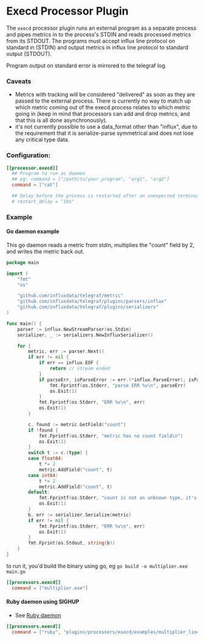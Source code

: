 # Execd Processor Plugin

The `execd` processor plugin runs an external program as a separate process and
pipes metrics in to the process's STDIN and reads processed metrics from its STDOUT.
The programs must accept influx line protocol on standard in (STDIN) and output
metrics in influx line protocol to standard output (STDOUT).

Program output on standard error is mirrored to the telegraf log.

### Caveats

- Metrics with tracking will be considered "delivered" as soon as they are passed
  to the external process. There is currently no way to match up which metric
  coming out of the execd process relates to which metric going in (keep in mind
  that processors can add and drop metrics, and that this is all done
  asynchronously).
- it's not currently possible to use a data_format other than "influx", due to
  the requirement that it is serialize-parse symmetrical and does not lose any
  critical type data.

### Configuration:

```toml
[[processor.execd]]
  ## Program to run as daemon
  ## eg: command = ["/path/to/your_program", "arg1", "arg2"]
  command = ["cat"]

  ## Delay before the process is restarted after an unexpected termination
  # restart_delay = "10s"
```

### Example

#### Go daemon example

This go daemon reads a metric from stdin, multiplies the "count" field by 2,
and writes the metric back out.

```go
package main

import (
	"fmt"
	"os"

	"github.com/influxdata/telegraf/metric"
	"github.com/influxdata/telegraf/plugins/parsers/influx"
	"github.com/influxdata/telegraf/plugins/serializers"
)

func main() {
	parser := influx.NewStreamParser(os.Stdin)
	serializer, _ := serializers.NewInfluxSerializer()

	for {
		metric, err := parser.Next()
		if err != nil {
			if err == influx.EOF {
				return // stream ended
			}
			if parseErr, isParseError := err.(*influx.ParseError); isParseError {
				fmt.Fprintf(os.Stderr, "parse ERR %v\n", parseErr)
				os.Exit(1)
			}
			fmt.Fprintf(os.Stderr, "ERR %v\n", err)
			os.Exit(1)
		}

		c, found := metric.GetField("count")
		if !found {
			fmt.Fprintf(os.Stderr, "metric has no count field\n")
			os.Exit(1)
		}
		switch t := c.(type) {
		case float64:
			t *= 2
			metric.AddField("count", t)
		case int64:
			t *= 2
			metric.AddField("count", t)
		default:
			fmt.Fprintf(os.Stderr, "count is not an unknown type, it's a %T\n", c)
			os.Exit(1)
		}
		b, err := serializer.Serialize(metric)
		if err != nil {
			fmt.Fprintf(os.Stderr, "ERR %v\n", err)
			os.Exit(1)
		}
		fmt.Fprint(os.Stdout, string(b))
	}
}
```

to run it, you'd build the binary using go, eg `go build -o multiplier.exe main.go`

```toml
[[processors.execd]]
  command = ["multiplier.exe"]
```

#### Ruby daemon using SIGHUP

- See [Ruby daemon](./examples/multiplier_line_protocol/multiplier_line_protocol.rb)

```toml
[[processors.execd]]
  command = ["ruby", "plugins/processors/execd/examples/multiplier_line_protocol/multiplier_line_protocol.rb"]
```
